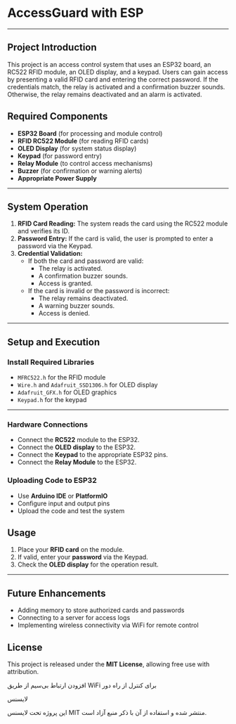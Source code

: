 # AccessGuard with ESP
---
## Project Introduction

This project is an access control system that uses an ESP32 board, an RC522 RFID module, an OLED display, and a keypad. Users can gain access by presenting a valid RFID card and entering the correct password. If the credentials match, the relay is activated and a confirmation buzzer sounds. Otherwise, the relay remains deactivated and an alarm is activated.

## Required Components

- **ESP32 Board** (for processing and module control)
- **RFID RC522 Module** (for reading RFID cards)
- **OLED Display** (for system status display)
- **Keypad** (for password entry)
- **Relay Module** (to control access mechanisms)
- **Buzzer** (for confirmation or warning alerts)
- **Appropriate Power Supply**

---

## System Operation

1. **RFID Card Reading:** The system reads the card using the RC522 module and verifies its ID.
2. **Password Entry:** If the card is valid, the user is prompted to enter a password via the Keypad.
3. **Credential Validation:**
    - If both the card and password are valid:
        - The relay is activated.
        - A confirmation buzzer sounds.
        - Access is granted.
    - If the card is invalid or the password is incorrect:
        - The relay remains deactivated.
        - A warning buzzer sounds.
        - Access is denied.

---

## Setup and Execution

### Install Required Libraries

- `MFRC522.h` for the RFID module
- `Wire.h` and `Adafruit_SSD1306.h` for OLED display
- `Adafruit_GFX.h` for OLED graphics
- `Keypad.h` for the keypad

---

### Hardware Connections

- Connect the **RC522** module to the ESP32.
- Connect the **OLED display** to the ESP32.
- Connect the **Keypad** to the appropriate ESP32 pins.
- Connect the **Relay Module** to the ESP32.

### Uploading Code to ESP32

- Use **Arduino IDE** or **PlatformIO**
- Configure input and output pins
- Upload the code and test the system

## Usage

1. Place your **RFID card** on the module.
2. If valid, enter your **password** via the Keypad.
3. Check the **OLED display** for the operation result.

---

## Future Enhancements

- Adding memory to store authorized cards and passwords
- Connecting to a server for access logs
- Implementing wireless connectivity via WiFi for remote control

## License

This project is released under the **MIT License**, allowing free use with attribution.

افزودن ارتباط بی‌سیم از طریق WiFi برای کنترل از راه دور

لایسنس

این پروژه تحت لایسنس MIT منتشر شده و استفاده از آن با ذکر منبع آزاد است.

